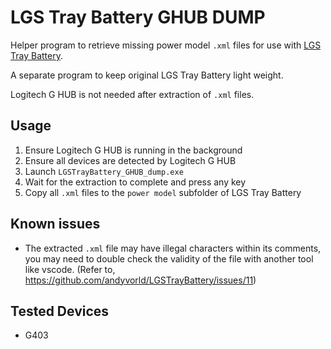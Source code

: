 # LGS Tray Battery GHUB DUMP
Helper program to retrieve missing power model `.xml` files for use with [LGS Tray Battery](https://github.com/andyvorld/LGSTrayBattery).

A separate program to keep original LGS Tray Battery light weight.

Logitech G HUB is not needed after extraction of `.xml` files.

## Usage
1. Ensure Logitech G HUB is running in the background
2. Ensure all devices are detected by Logitech G HUB
3. Launch `LGSTrayBattery_GHUB_dump.exe`
4. Wait for the extraction to complete and press any key
5. Copy all `.xml` files to the `power model` subfolder of LGS Tray Battery

## Known issues
 - The extracted `.xml` file may have illegal characters within its comments, you may need to double check the validity of the file with another tool like vscode. (Refer to, https://github.com/andyvorld/LGSTrayBattery/issues/11)

## Tested Devices
 - G403
